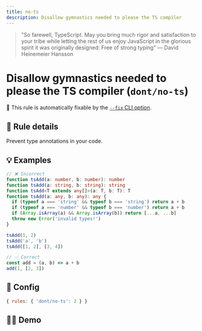 ```yaml
---
title: no-ts
description: Disallow gymnastics needed to please the TS compiler
---
```


<script setup lang="ts">
import CodeEditor from '../../.vitepress/theme/components/code-editor.vue';
import {ruleName, presetConfigs, initialText} from '../../src/sample-code/no-ts.js';
</script>

> "So farewell, TypeScript. May you bring much rigor and satisfaction to your tribe while letting the rest of us enjoy
> JavaScript in the glorious spirit it was originally designed: Free of strong typing" — David Heinemeier Hansson

# Disallow gymnastics needed to please the TS compiler (`dont/no-ts`)

🔧 This rule is automatically fixable by the [`--fix` CLI option](https://eslint.org/docs/latest/user-guide/command-line-interface#--fix).

<!-- end auto-generated rule header -->

## 📖 Rule details

Prevent type annotations in your code.

## 💡 Examples

```ts
// ❌ Incorrect
function tsAdd(a: number, b: number): number
function tsAdd(a: string, b: string): string
function tsAdd<T extends any[]>(a: T, b: T): T
function tsAdd(a: any, b: any): any {
  if (typeof a === 'string' && typeof b === 'string') return a + b
  if (typeof a === 'number' && typeof b === 'number') return a + b
  if (Array.isArray(a) && Array.isArray(b)) return [...a, ...b]
  throw new Error('invalid types!')
}

tsAdd(1, 2)
tsAdd('a', 'b')
tsAdd([1, 2], [3, 4])

// ✅ Correct
const add = (a, b) => a + b
add(1, [2, 3])
```

## 🔧 Config

```js
{ rules: { 'dont/no-ts': 2 } }
```

## 🧑‍💻 Demo

<CodeEditor :rule="ruleName" :text="initialText" :presetConfigs="presetConfigs" />
